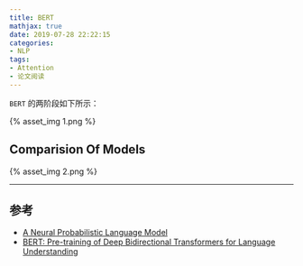 ```yaml
---
title: BERT
mathjax: true
date: 2019-07-28 22:22:15
categories:
- NLP
tags:
- Attention
- 论文阅读
---
```

`BERT` 的两阶段如下所示：

<!--more-->

{% asset_img 1.png %}

## Comparision Of Models
{% asset_img 2.png %}
___
## 参考
- [A Neural Probabilistic Language Model](http://www.jmlr.org/papers/volume3/bengio03a/bengio03a.pdf)
- [BERT: Pre-training of Deep Bidirectional Transformers for Language Understanding](https://arxiv.org/pdf/1810.04805.pdf)
